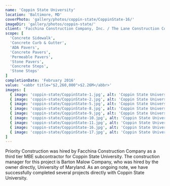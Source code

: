 ```yaml
---
name: 'Coppin State University'
location: 'Baltimore, MD'
coverPhoto: 'gallery/photos/coppin-state/CoppinState-16/'
imageDir: 'gallery/photos/coppin-state/'
client: 'Facchina Construction Company, Inc. / The Lane Construction Corporation'
scope: [
  'Concrete Sidewalk',
  'Concrete Curb & Gutter',
  'ADA Pavers',
  'Concrete Pavers',
  'Permeable Pavers',
  'Stone Pavers',
  'Concrete Steps',
  'Stone Steps'
]
completionDate: 'February 2016'
value: '<abbr title="$2,260,000">$2.26M</abbr>'
images: [
  { image: 'coppin-state/CoppinState-1.jpg', alt: 'Coppin State University site photograph' },
  { image: 'coppin-state/CoppinState-2.jpg', alt: 'Coppin State University site photograph' },
  { image: 'coppin-state/CoppinState-5.jpg', alt: 'Coppin State University site photograph' },
  { image: 'coppin-state/CoppinState-8.jpg', alt: 'Coppin State University site photograph' },
  { image: 'coppin-state/CoppinState-9.jpg', alt: 'Coppin State University site photograph' },
  { image: 'coppin-state/CoppinState-10.jpg', alt: 'Coppin State University site photograph' },
  { image: 'coppin-state/CoppinState-11.jpg', alt: 'Coppin State University site photograph' },
  { image: 'coppin-state/CoppinState-16.jpg', alt: 'Coppin State University site photograph' },
  { image: 'coppin-state/CoppinState-17.jpg', alt: 'Coppin State University site photograph' },
]
---
```


Priority Construction was hired by Facchina Construction Company as a third tier MBE subcontractor for Coppin State University. The construction manager for this project is Barton Malow Company, who was hired by the owner directly, University of Maryland. As an ongoing note, we have successfully completed several projects directly with Coppin State University.
